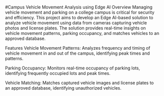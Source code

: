 #Campus Vehicle Movement Analysis using Edge AI
Overview
Managing vehicle movement and parking on a college campus is critical for security and efficiency. This project aims to develop an Edge AI-based solution to analyze vehicle movement using data from cameras capturing vehicle photos and license plates. The solution provides real-time insights on vehicle movement patterns, parking occupancy, and matches vehicles to an approved database.

Features
Vehicle Movement Patterns: Analyzes frequency and timing of vehicle movement in and out of the campus, identifying peak times and patterns.

Parking Occupancy: Monitors real-time occupancy of parking lots, identifying frequently occupied lots and peak times.

Vehicle Matching: Matches captured vehicle images and license plates to an approved database, identifying unauthorized vehicles.
